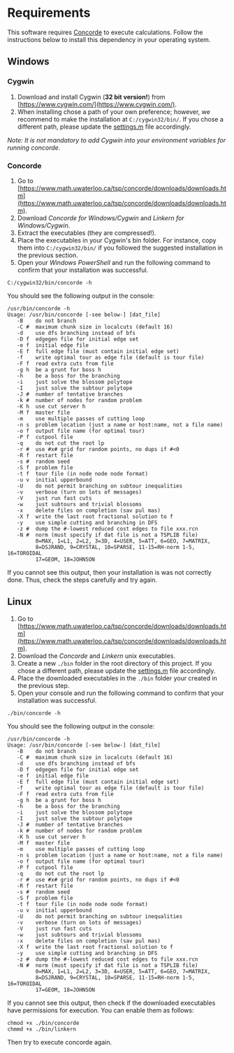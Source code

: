 # Requirements

This software requires [Concorde](https://www.math.uwaterloo.ca/tsp/concorde.html) to execute calculations. Follow the instructions below to install this dependency in your operating system.

## Windows

### Cygwin

1. Download and install Cygwin (**32 bit version!**) from [https://www.cygwin.com/](https://www.cygwin.com/).
2. When installing chose a path of your own preference; however, we recommend to make the installation at `C:/cygwin32/bin/`. If you chose a different path, please update the [settings.m](./settings.m) file accordingly.

*Note: It is not mandatory to add Cygwin into your environment variables for running concorde.*

### Concorde

1. Go to [https://www.math.uwaterloo.ca/tsp/concorde/downloads/downloads.htm](https://www.math.uwaterloo.ca/tsp/concorde/downloads/downloads.htm).
2. Download *Concorde for Windows/Cygwin* and *Linkern for Windows/Cygwin*.
3. Extract the executables (they are compressed!).
4. Place the executables in your Cygwin's bin folder. For instance, copy them into `C:/cygwin32/bin/` if you followed the suggested installation in the previous section.
5. Open your *Windows PowerShell* and run the following command to confirm that your installation was successful.

```shell
C:/cygwin32/bin/concorde -h
```

You should see the following output in the console:

```shell
/usr/bin/concorde -h
Usage: /usr/bin/concorde [-see below-] [dat_file]
   -B    do not branch
   -C #  maximum chunk size in localcuts (default 16)
   -d    use dfs branching instead of bfs
   -D f  edgegen file for initial edge set
   -e f  initial edge file
   -E f  full edge file (must contain initial edge set)
   -f    write optimal tour as edge file (default is tour file)
   -F f  read extra cuts from file
   -g h  be a grunt for boss h
   -h    be a boss for the branching
   -i    just solve the blossom polytope
   -I    just solve the subtour polytope
   -J #  number of tentative branches
   -k #  number of nodes for random problem
   -K h  use cut server h
   -M f  master file
   -m    use multiple passes of cutting loop
   -n s  problem location (just a name or host:name, not a file name)
   -o f  output file name (for optimal tour)
   -P f  cutpool file
   -q    do not cut the root lp
   -r #  use #x# grid for random points, no dups if #<0
   -R f  restart file
   -s #  random seed
   -S f  problem file
   -t f  tour file (in node node node format)
   -u v  initial upperbound
   -U    do not permit branching on subtour inequalities
   -v    verbose (turn on lots of messages)
   -V    just run fast cuts
   -w    just subtours and trivial blossoms
   -x    delete files on completion (sav pul mas)
   -X f  write the last root fractional solution to f
   -y    use simple cutting and branching in DFS
   -z #  dump the #-lowest reduced cost edges to file xxx.rcn
   -N #  norm (must specify if dat file is not a TSPLIB file)
         0=MAX, 1=L1, 2=L2, 3=3D, 4=USER, 5=ATT, 6=GEO, 7=MATRIX,
         8=DSJRAND, 9=CRYSTAL, 10=SPARSE, 11-15=RH-norm 1-5, 16=TOROIDAL
         17=GEOM, 18=JOHNSON
```

If you cannot see this output, then your installation is was not correctly done. Thus, check the steps carefully and try again.

## Linux

1. Go to [https://www.math.uwaterloo.ca/tsp/concorde/downloads/downloads.htm](https://www.math.uwaterloo.ca/tsp/concorde/downloads/downloads.htm).
2. Download the *Concorde* and *Linkern* unix executables.
3. Create a new `./bin` folder in the root directory of this project. If you chose a different path, please update the [settings.m](./settings.m) file accordingly.
4. Place the downloaded executables in the `./bin` folder your created in the previous step.
5. Open your console and run the following command to confirm that your installation was successful.

```shell
./bin/concorde -h
```

You should see the following output in the console:

```shell
/usr/bin/concorde -h
Usage: /usr/bin/concorde [-see below-] [dat_file]
   -B    do not branch
   -C #  maximum chunk size in localcuts (default 16)
   -d    use dfs branching instead of bfs
   -D f  edgegen file for initial edge set
   -e f  initial edge file
   -E f  full edge file (must contain initial edge set)
   -f    write optimal tour as edge file (default is tour file)
   -F f  read extra cuts from file
   -g h  be a grunt for boss h
   -h    be a boss for the branching
   -i    just solve the blossom polytope
   -I    just solve the subtour polytope
   -J #  number of tentative branches
   -k #  number of nodes for random problem
   -K h  use cut server h
   -M f  master file
   -m    use multiple passes of cutting loop
   -n s  problem location (just a name or host:name, not a file name)
   -o f  output file name (for optimal tour)
   -P f  cutpool file
   -q    do not cut the root lp
   -r #  use #x# grid for random points, no dups if #<0
   -R f  restart file
   -s #  random seed
   -S f  problem file
   -t f  tour file (in node node node format)
   -u v  initial upperbound
   -U    do not permit branching on subtour inequalities
   -v    verbose (turn on lots of messages)
   -V    just run fast cuts
   -w    just subtours and trivial blossoms
   -x    delete files on completion (sav pul mas)
   -X f  write the last root fractional solution to f
   -y    use simple cutting and branching in DFS
   -z #  dump the #-lowest reduced cost edges to file xxx.rcn
   -N #  norm (must specify if dat file is not a TSPLIB file)
         0=MAX, 1=L1, 2=L2, 3=3D, 4=USER, 5=ATT, 6=GEO, 7=MATRIX,
         8=DSJRAND, 9=CRYSTAL, 10=SPARSE, 11-15=RH-norm 1-5, 16=TOROIDAL
         17=GEOM, 18=JOHNSON
```

If you cannot see this output, then check if the downloaded executables have permissions for execution. You can enable them as follows:

```shell
chmod +x ./bin/concorde
chmmd +x ./bin/linkern
```

Then try to execute concorde again.
